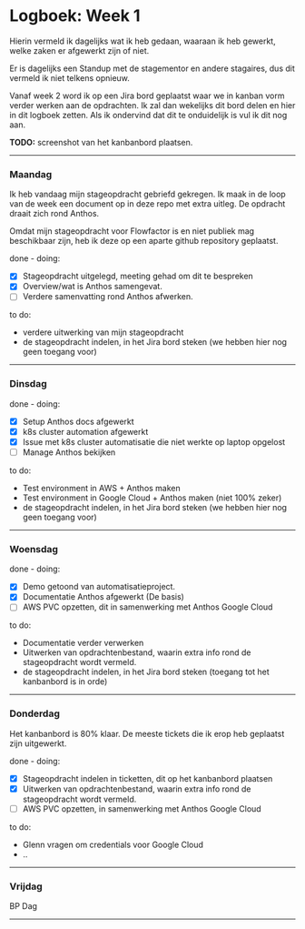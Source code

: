 # Logboek: Week 1

Hierin vermeld ik dagelijks wat ik heb gedaan, waaraan ik heb gewerkt, welke zaken er afgewerkt zijn of niet.

Er is dagelijks een Standup met de stagementor en andere stagaires, dus dit vermeld ik niet telkens opnieuw.

Vanaf week 2 word ik op een Jira bord geplaatst waar we in kanban vorm verder werken aan de opdrachten. Ik zal dan wekelijks dit bord delen en hier in dit logboek zetten. Als ik ondervind dat dit te onduidelijk is vul ik dit nog aan.

**TODO:** screenshot van het kanbanbord plaatsen.

---

### **Maandag**

Ik heb vandaag mijn stageopdracht gebriefd gekregen. Ik maak in de loop van de week een document op in deze repo met extra uitleg. De opdracht draait zich rond Anthos.

Omdat mijn stageopdracht voor Flowfactor is en niet publiek mag beschikbaar zijn, heb ik deze op een aparte github repository geplaatst.

done - doing:

- [x] Stageopdracht uitgelegd, meeting gehad om dit te bespreken
- [x] Overview/wat is Anthos samengevat.
- [ ] Verdere samenvatting rond Anthos afwerken.

to do:

- verdere uitwerking van mijn stageopdracht
- de stageopdracht indelen, in het Jira bord steken (we hebben hier nog geen toegang voor)

---

### **Dinsdag**

done - doing:

- [x] Setup Anthos docs afgewerkt
- [x] k8s cluster automation afgewerkt
- [x] Issue met k8s cluster automatisatie die niet werkte op laptop opgelost
- [ ] Manage Anthos bekijken

to do:

- Test environment in AWS + Anthos maken
- Test environment in Google Cloud + Anthos maken (niet 100% zeker)
- de stageopdracht indelen, in het Jira bord steken (we hebben hier nog geen toegang voor)

---

### **Woensdag**

done - doing:

- [x] Demo getoond van automatisatieproject.
- [x] Documentatie Anthos afgewerkt (De basis)
- [ ] AWS PVC opzetten, dit in samenwerking met Anthos Google Cloud

to do:

- Documentatie verder verwerken
- Uitwerken van opdrachtenbestand, waarin extra info rond de stageopdracht wordt vermeld.
- de stageopdracht indelen, in het Jira bord steken (toegang tot het kanbanbord is in orde)

---

### **Donderdag**

Het kanbanbord is 80% klaar. De meeste tickets die ik erop heb geplaatst zijn uitgewerkt.

done - doing:

- [x] Stageopdracht indelen in ticketten, dit op het kanbanbord plaatsen
- [x] Uitwerken van opdrachtenbestand, waarin extra info rond de stageopdracht wordt vermeld.
- [ ] AWS PVC opzetten, in samenwerking met Anthos Google Cloud

to do:

- Glenn vragen om credentials voor Google Cloud
- ..

---

### **Vrijdag**

BP Dag

---
